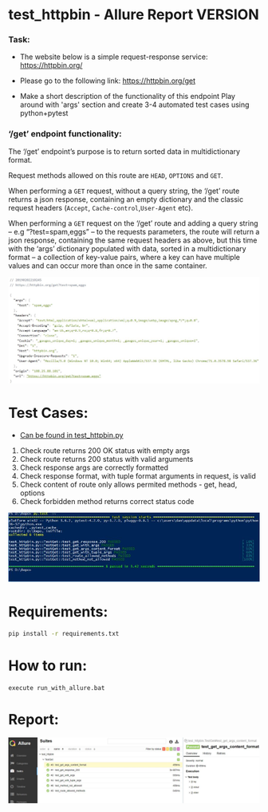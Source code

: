 # test_httpbin - Allure Report VERSION

### Task:

- The website below is a simple request-response service:
https://httpbin.org/

- Please go to the following link: https://httpbin.org/get

- Make a short description of the functionality of this endpoint Play around with 'args' section and create  3-4 automated test cases using python+pytest 

### ‘/get’ endpoint functionality:

The ‘/get’ endpoint’s purpose is to return sorted data in multidictionary format. 

Request methods allowed on this route are ```HEAD```, ```OPTIONS``` and ```GET```.

When performing a ```GET``` request, without a query string, the ‘/get’ route returns a json response, containing an empty dictionary and the classic request headers (```Accept```, ```Cache-control```,```User-Agent``` etc).

When performing a ```GET``` request on the ‘/get’ route and adding a query string – e.g “?test=spam,eggs” – to the requests parameters, the route will return a json response, containing the same request headers as above, but this time with the ‘args’ dictionary populated with data, sorted in a multidictionary format – a collection of key-value pairs, where a key can have multiple values and can occur more than once in the same container.


![get request](https://raw.githubusercontent.com/dancost/test_httpbin/master/get.JPG)


# Test Cases:

- [Can be found in test_httpbin.py](https://github.com/dancost/test_httpbin/blob/master/test_httpbin.py)
1. Check route returns 200 OK status with empty args
2. Check route returns 200 status with valid arguments
3. Check response args are correctly formatted
4. Check response format, with tuple format arguments in request, is valid
5. Check content of route only allows permited methods - get, head, options
6. Check forbidden method returns correct status code

![test_pass](https://github.com/dancost/test_httpbin/blob/master/test_pass.JPG)


# Requirements:

```sh
pip install -r requirements.txt
```

# How to run:
```
execute run_with_allure.bat

```

# Report:

![report_allure](https://github.com/dancost/test_httpbin/blob/allure/allure_report.JPG)
